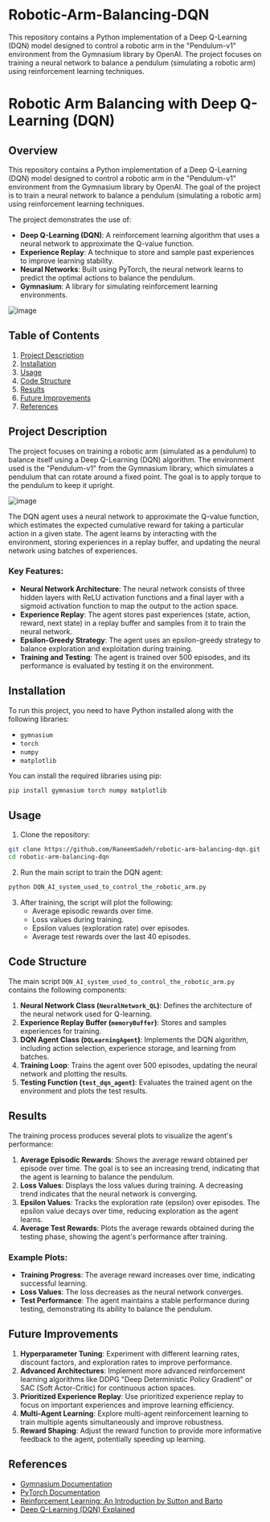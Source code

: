 # Robotic-Arm-Balancing-DQN
This repository contains a Python implementation of a Deep Q-Learning (DQN) model designed to control a robotic arm in the "Pendulum-v1" environment from the Gymnasium library by OpenAI. The project focuses on training a neural network to balance a pendulum (simulating a robotic arm) using reinforcement learning techniques.
# Robotic Arm Balancing with Deep Q-Learning (DQN)

## Overview

This repository contains a Python implementation of a Deep Q-Learning (DQN) model designed to control a robotic arm in the "Pendulum-v1" environment from the Gymnasium library by OpenAI. The goal of the project is to train a neural network to balance a pendulum (simulating a robotic arm) using reinforcement learning techniques.

The project demonstrates the use of:
- **Deep Q-Learning (DQN)**: A reinforcement learning algorithm that uses a neural network to approximate the Q-value function.
- **Experience Replay**: A technique to store and sample past experiences to improve learning stability.
- **Neural Networks**: Built using PyTorch, the neural network learns to predict the optimal actions to balance the pendulum.
- **Gymnasium**: A library for simulating reinforcement learning environments.

![image](https://github.com/user-attachments/assets/8e5f4adf-20b3-4c39-bfdd-9ad6387490bc)


## Table of Contents

1. [Project Description](#project-description)
2. [Installation](#installation)
3. [Usage](#usage)
4. [Code Structure](#code-structure)
5. [Results](#results)
6. [Future Improvements](#future-improvements)
7. [References](#references)

## Project Description

The project focuses on training a robotic arm (simulated as a pendulum) to balance itself using a Deep Q-Learning (DQN) algorithm. The environment used is the "Pendulum-v1" from the Gymnasium library, which simulates a pendulum that can rotate around a fixed point. The goal is to apply torque to the pendulum to keep it upright.

![image](https://github.com/user-attachments/assets/74750f6b-5fcb-42cd-82a9-b9688354cb43)

The DQN agent uses a neural network to approximate the Q-value function, which estimates the expected cumulative reward for taking a particular action in a given state. The agent learns by interacting with the environment, storing experiences in a replay buffer, and updating the neural network using batches of experiences.

### Key Features:
- **Neural Network Architecture**: The neural network consists of three hidden layers with ReLU activation functions and a final layer with a sigmoid activation function to map the output to the action space.
- **Experience Replay**: The agent stores past experiences (state, action, reward, next state) in a replay buffer and samples from it to train the neural network.
- **Epsilon-Greedy Strategy**: The agent uses an epsilon-greedy strategy to balance exploration and exploitation during training.
- **Training and Testing**: The agent is trained over 500 episodes, and its performance is evaluated by testing it on the environment.

## Installation

To run this project, you need to have Python installed along with the following libraries:

- `gymnasium`
- `torch`
- `numpy`
- `matplotlib`

You can install the required libraries using pip:

```bash
pip install gymnasium torch numpy matplotlib
```

## Usage

1. Clone the repository:

```bash
git clone https://github.com/RaneemSadeh/robotic-arm-balancing-dqn.git
cd robotic-arm-balancing-dqn
```

2. Run the main script to train the DQN agent:

```bash
python DQN_AI_system_used_to_control_the_robotic_arm.py
```

3. After training, the script will plot the following:
   - Average episodic rewards over time.
   - Loss values during training.
   - Epsilon values (exploration rate) over episodes.
   - Average test rewards over the last 40 episodes.

## Code Structure

The main script `DQN_AI_system_used_to_control_the_robotic_arm.py` contains the following components:

1. **Neural Network Class (`NeuralNetwork_QL`)**: Defines the architecture of the neural network used for Q-learning.
2. **Experience Replay Buffer (`memoryBuffer`)**: Stores and samples experiences for training.
3. **DQN Agent Class (`DQLearningAgent`)**: Implements the DQN algorithm, including action selection, experience storage, and learning from batches.
4. **Training Loop**: Trains the agent over 500 episodes, updating the neural network and plotting the results.
5. **Testing Function (`test_dqn_agent`)**: Evaluates the trained agent on the environment and plots the test results.

## Results

The training process produces several plots to visualize the agent's performance:

1. **Average Episodic Rewards**: Shows the average reward obtained per episode over time. The goal is to see an increasing trend, indicating that the agent is learning to balance the pendulum.
2. **Loss Values**: Displays the loss values during training. A decreasing trend indicates that the neural network is converging.
3. **Epsilon Values**: Tracks the exploration rate (epsilon) over episodes. The epsilon value decays over time, reducing exploration as the agent learns.
4. **Average Test Rewards**: Plots the average rewards obtained during the testing phase, showing the agent's performance after training.

### Example Plots:
- **Training Progress**: The average reward increases over time, indicating successful learning.
- **Loss Values**: The loss decreases as the neural network converges.
- **Test Performance**: The agent maintains a stable performance during testing, demonstrating its ability to balance the pendulum.

## Future Improvements

1. **Hyperparameter Tuning**: Experiment with different learning rates, discount factors, and exploration rates to improve performance.
2. **Advanced Architectures**: Implement more advanced reinforcement learning algorithms like DDPG "Deep Deterministic Policy Gradient" or SAC (Soft Actor-Critic) for continuous action spaces.
3. **Prioritized Experience Replay**: Use prioritized experience replay to focus on important experiences and improve learning efficiency.
4. **Multi-Agent Learning**: Explore multi-agent reinforcement learning to train multiple agents simultaneously and improve robustness.
5. **Reward Shaping**: Adjust the reward function to provide more informative feedback to the agent, potentially speeding up learning.

## References

- [Gymnasium Documentation](https://gymnasium.farama.org/)
- [PyTorch Documentation](https://pytorch.org/docs/stable/index.html)
- [Reinforcement Learning: An Introduction by Sutton and Barto](http://incompleteideas.net/book/the-book-2nd.html)
- [Deep Q-Learning (DQN) Explained](https://towardsdatascience.com/deep-q-learning-tutorial-mindqn-2a4c855abffc)
